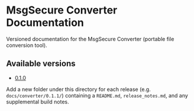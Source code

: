 # MsgSecure Converter Documentation

Versioned documentation for the MsgSecure Converter (portable file conversion tool).

## Available versions
- [0.1.0](0.1.0/README.md)

Add a new folder under this directory for each release (e.g. `docs/converter/0.1.1/`) containing a `README.md`, `release_notes.md`, and any supplemental build notes.

